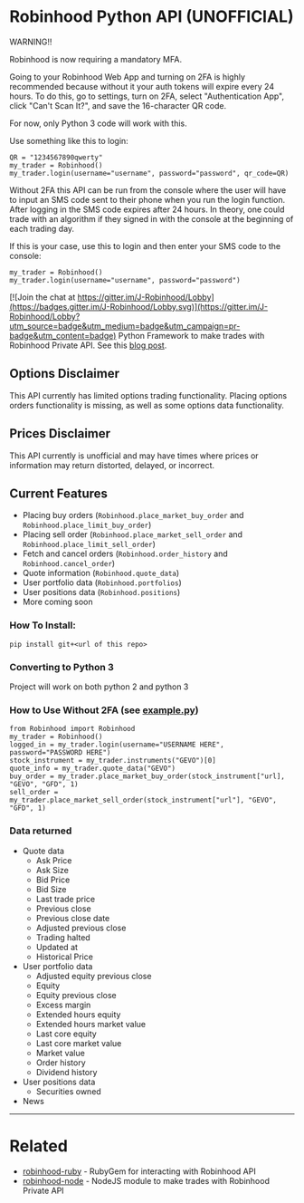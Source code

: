 # Robinhood Python API (UNOFFICIAL)

WARNING!!

Robinhood is now requiring a mandatory MFA.

Going to your Robinhood Web App and turning on 2FA is highly recommended because without it your auth tokens will expire every 24 hours.
To do this, go to settings, turn on 2FA, select "Authentication App", click "Can't Scan It?", and save the 16-character QR code.

For now, only Python 3 code will work with this.

Use something like this to login:

    QR = "1234567890qwerty"
    my_trader = Robinhood()
    my_trader.login(username="username", password="password", qr_code=QR)

Without 2FA this API can be run from the console where the user will have to input an SMS code sent to their phone when you run the login function.
After logging in the SMS code expires after 24 hours.
In theory, one could trade with an algorithm if they signed in with the console at the beginning of each trading day.

If this is your case, use this to login and then enter your SMS code to the console:

    my_trader = Robinhood()
    my_trader.login(username="username", password="password")

[![Join the chat at https://gitter.im/J-Robinhood/Lobby](https://badges.gitter.im/J-Robinhood/Lobby.svg)](https://gitter.im/J-Robinhood/Lobby?utm_source=badge&utm_medium=badge&utm_campaign=pr-badge&utm_content=badge)
Python Framework to make trades with Robinhood Private API.
See this [blog post](https://medium.com/@rohanpai25/reversing-robinhood-free-accessible-automated-stock-trading-f40fba1e7d8b).

## Options Disclaimer
This API currently has limited options trading functionality. Placing options orders functionality is missing, as well as some options data functionality.

## Prices Disclaimer
This API currently is unofficial and may have times where prices or information may return distorted, delayed, or incorrect.

## Current Features 
- Placing buy orders (`Robinhood.place_market_buy_order` and `Robinhood.place_limit_buy_order`)
- Placing sell order (`Robinhood.place_market_sell_order` and `Robinhood.place_limit_sell_order`)
- Fetch and cancel orders (`Robinhood.order_history` and `Robinhood.cancel_order`)
- Quote information (`Robinhood.quote_data`)
- User portfolio data (`Robinhood.portfolios`)
- User positions data (`Robinhood.positions`)
- More coming soon

### How To Install:
    pip install git+<url of this repo>
    
### Converting to Python 3
Project will work on both python 2 and python 3

### How to Use Without 2FA (see [example.py](https://github.com/Jamonek/Robinhood/blob/master/docs/example.py))

    from Robinhood import Robinhood
    my_trader = Robinhood()
    logged_in = my_trader.login(username="USERNAME HERE", password="PASSWORD HERE")
    stock_instrument = my_trader.instruments("GEVO")[0]
    quote_info = my_trader.quote_data("GEVO")
    buy_order = my_trader.place_market_buy_order(stock_instrument["url], "GEVO", "GFD", 1)
    sell_order = my_trader.place_market_sell_order(stock_instrument["url"], "GEVO", "GFD", 1)

### Data returned
* Quote data
  + Ask Price
  + Ask Size
  + Bid Price
  + Bid Size
  + Last trade price
  + Previous close
  + Previous close date
  + Adjusted previous close
  + Trading halted
  + Updated at
  + Historical Price
* User portfolio data
  + Adjusted equity previous close
  + Equity
  + Equity previous close
  + Excess margin
  + Extended hours equity
  + Extended hours market value
  + Last core equity
  + Last core market value
  + Market value
  + Order history
  + Dividend history
* User positions data
  + Securities owned
* News

------------------

# Related

* [robinhood-ruby](https://github.com/rememberlenny/robinhood-ruby) - RubyGem for interacting with Robinhood API
* [robinhood-node](https://github.com/aurbano/robinhood-node) - NodeJS module to make trades with Robinhood Private API
